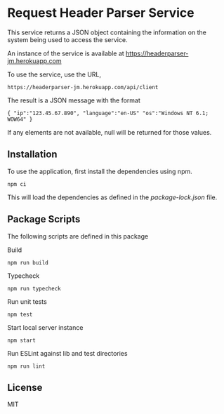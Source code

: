 # Request Header Parser Service

This service returns a JSON object containing the information on the
system being used to access the service.

An instance of the service is available at https://headerparser-jm.herokuapp.com

To use the service, use the URL,

    https://headerparser-jm.herokuapp.com/api/client

The result is a JSON message with the format

    { "ip":"123.45.67.890", "language":"en-US" "os":"Windows NT 6.1; WOW64" }

If any elements are not available, null will be returned for those values.

## Installation

To use the application, first install the dependencies using npm.

```
npm ci
```

This will load the dependencies as defined in the *package-lock.json* file.

## Package Scripts

The following scripts are defined in this package

Build

```
npm run build
```

Typecheck

```
npm run typecheck
```

Run unit tests

```
npm test
```

Start local server instance

```
npm start
```

Run ESLint against lib and test directories

```
npm run lint
```

## License
MIT
